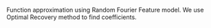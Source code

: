 Function approximation using Random Fourier Feature model. We use Optimal Recovery method to find coefficients.
